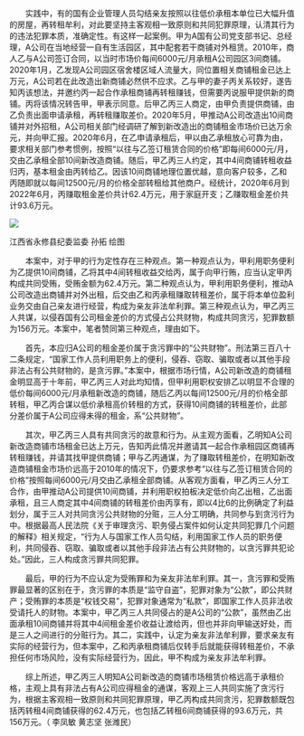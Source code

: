 　　实践中，有的国有企业管理人员勾结亲友按照以往低价承租本单位已大幅升值的房屋，再转租牟利，对此要坚持主客观相一致原则和共同犯罪原理，认清其行为的违法犯罪本质，准确定性。有这样一起案例。甲为A国有公司党支部书记、总经理，A公司在当地经营一自有生活园区，其中配套若干商铺对外租赁。2010年，商人乙与A公司签订合同，以当时市场价每间6000元/月承租A公司园区3间商铺。2020年1月，乙发现A公司园区宿舍楼区域人流量大，同位置相关商铺租金已达上万元，A公司若在此改造出新商铺必然供不应求。乙与甲的妻子丙关系较好，遂告知丙该想法，并邀约丙一起合作承租商铺再转租赚钱，但需要丙说服甲提供新的商铺。丙将该情况转告甲，甲表示同意。后甲乙丙三人商定，由甲负责提供商铺，由乙负责出面申请承租，再转租赚取差价。2020年5月，甲推动A公司改造出10间商铺并对外招租，A公司相关部门经调研了解到新改造出的商铺租金市场价已达万余元，并向甲汇报。2020年6月，在乙申请承租后，甲以由乙承租放心可靠为由，要求相关部门参考惯例，按照“以往与乙签订租赁合同的价格”即每间6000元/月，交由乙承租全部10间新改造商铺。随后，甲乙丙三人约定，其中4间商铺转租收益归丙，基本租金由丙转给乙。因该10间商铺地理位置优越，意向客户较多，乙和丙随即就以每间12500元/月的价格全部转租给其他商户。经统计，2020年6月到2022年6月，丙赚取租金差价共计62.4万元，用于家庭开支；乙赚取租金差价共计93.6万元。

![](https://www.ccdi.gov.cn/hdjln/ywtt/202412/W020241227636881722828.jpeg)

江西省永修县纪委监委 孙拓 绘图

　　本案中，对于甲的行为定性存在三种观点。第一种观点认为，甲利用职务便利为乙提供10间商铺，乙将其中4间转租收益交给丙，属于向甲行贿，应当认定甲丙构成共同受贿，受贿金额为62.4万元。第二种观点认为，甲利用职务便利，推动A公司改造出商铺并对外出租，后交由乙和丙承租赚取转租差价，属于将本单位盈利业务交由自己亲友进行经营，构成为亲友非法牟利罪。第三种观点认为，甲乙丙三人共谋，以侵吞国有公司租金差价的方式侵占公共财物，构成共同贪污，犯罪数额为156万元。本案中，笔者赞同第三种观点，理由如下。

　　首先，本应归A公司的租金差价属于贪污罪中的“公共财物”。刑法第三百八十二条规定，“国家工作人员利用职务上的便利，侵吞、窃取、骗取或者以其他手段非法占有公共财物的，是贪污罪。”本案中，根据市场行情，A公司新改造的商铺租金明显高于十年前，甲乙丙三人对此均知情，但甲利用职权安排乙以明显不合理的低价每间6000元/月承租新改造的商铺，随后乙丙以每间12500元/月的价格全部转租，甲乙丙合谋以低价承租高价转租的方式，获得10间商铺的转租差价，此部分差价属于A公司应得未得的租金，系“公共财物”。

　　其次，甲乙丙三人具有共同贪污的故意和行为。从主观方面看，乙明知A公司新改造商铺市场租金已达上万元，告知丙此情况并邀请其一起合作承租园区商铺再转租赚钱，并请其找甲提供商铺；甲与乙丙通谋，为了赚取转租差价，在明知新改造商铺租金市场价远高于2010年的情况下，仍要求参考“以往与乙签订租赁合同的价格”按照每间6000元/月交由乙承租全部商铺。从客观方面看，甲乙丙三人分工合作，由甲推动A公司提供10间商铺，并利用职权拍板决定低价向乙出租，乙出面承租，且三人商定其中4间商铺的转租差价由丙享有，即以4比6的比例确定了利益划分，属于三人对共同贪污公共财物的分赃，三人分工明确，共同参与到贪污行为中。根据最高人民法院《关于审理贪污、职务侵占案件如何认定共同犯罪几个问题的解释》相关规定，“行为人与国家工作人员勾结，利用国家工作人员的职务便利，共同侵吞、窃取、骗取或者以其他手段非法占有公共财物的，以贪污罪共犯论处。”因此，三人构成贪污罪共同犯罪。

　　最后，甲的行为不应认定为受贿罪和为亲友非法牟利罪。其一，贪污罪和受贿罪最显著的区别在于，贪污罪的本质是“监守自盗”，犯罪对象为“公款”，即公共财产；受贿罪的本质是“权钱交易”，犯罪对象通常为“私款”，即国家工作人员非法收受请托人的财物。本案中，甲乙丙三人共同侵占的是A公司的“公款”，虽然由乙出面承租10间商铺并将其中4间租金差价收益让渡给丙，但也并非向甲输送好处，而是三人之间进行的分赃行为。其二，实践中，认定为亲友非法牟利罪，要求亲友有实际的经营行为，但本案中，乙和丙承租商铺后仅转手后就能获得转租差价，不承担任何市场风险，没有实际经营行为，因此，甲不构成为亲友非法牟利罪。

　　综上所述，甲乙丙三人明知A公司新改造的商铺市场租赁价格远高于承租价格，主观上具有非法占有A公司应得租金的通谋，客观上三人共同实施了贪污行为，根据主客观相一致原则和共同犯罪原理，甲乙丙构成共同贪污，犯罪数额既包括丙转租4间商铺获得的62.4万元，也包括乙转租6间商铺获得的93.6万元，共156万元。（ 李凤敏 黄志坚 张潍民）